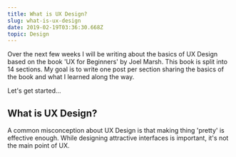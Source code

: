 ```yaml
---
title: What is UX Design?
slug: what-is-ux-design
date: 2019-02-19T03:36:30.668Z
topic: Design
---
```

Over the next few weeks I will be writing about the basics of UX Design based on the book 'UX for Beginners' by Joel Marsh. This book is split into 14 sections. My goal is to write one post per section sharing the basics of the book and what I learned along the way. 

Let's get started...

## What is UX Design?

A common misconception about UX Design is that making thing 'pretty' is effective enough. While designing attractive interfaces is important, it's not the main point of UX.
